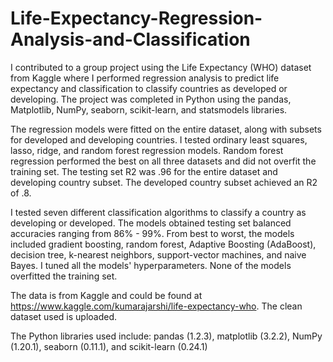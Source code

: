 # Life-Expectancy-Regression-Analysis-and-Classification
I contributed to a group project using the Life Expectancy (WHO) dataset from Kaggle where I performed regression analysis to predict life expectancy and classification to classify countries as developed or developing. The project was completed in Python using the pandas, Matplotlib, NumPy, seaborn, scikit-learn, and statsmodels libraries.

The regression models were fitted on the entire dataset, along with subsets for developed and developing countries. I tested ordinary least squares, lasso, ridge, and random forest regression models. Random forest regression performed the best on all three datasets and did not overfit the training set. The testing set R2 was .96 for the entire dataset and developing country subset. The developed country subset achieved an R2 of .8.

I tested seven different classification algorithms to classify a country as developing or developed. The models obtained testing set balanced accuracies ranging from 86% - 99%. From best to worst, the models included gradient boosting, random forest, Adaptive Boosting (AdaBoost), decision tree, k-nearest neighbors, support-vector machines, and naive Bayes. I tuned all the models' hyperparameters. None of the models overfitted the training set.

The data is from Kaggle and could be found at https://www.kaggle.com/kumarajarshi/life-expectancy-who. The clean dataset used is uploaded. 

The Python libraries used include: pandas (1.2.3), matplotlib (3.2.2), NumPy (1.20.1), seaborn (0.11.1), and scikit-learn (0.24.1)
